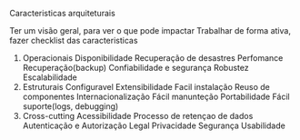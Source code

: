 Caracteristicas arquiteturais

Ter um visão geral, para ver o que pode impactar
Trabalhar de forma ativa, fazer checklist das caracteristicas

1. Operacionais
   Disponibilidade
   Recuperação de desastres
   Perfomance
   Recuperação(backup)
   Confiabilidade e segurança
   Robustez
   Escalabilidade
2. Estruturais
   Configuravel
   Extensibilidade
   Facil instalação
   Reuso de componentes
   Internacionalização
   Fácil manunteção
   Portabilidade
   Fácil suporte(logs, debugging)
3. Cross-cutting
   Acessibilidade
   Processo de retençao de dados
   Autenticação e Autorização
   Legal
   Privacidade
   Segurança
   Usabilidade

